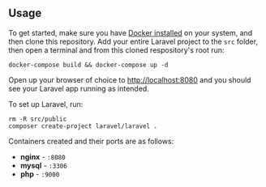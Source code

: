 ## Usage

To get started, make sure you have [Docker installed](https://docs.docker.com/docker-for-mac/install/) on your system, and then clone this repository. Add your entire Laravel project to the `src` folder, then open a terminal and from this cloned respository's root run:

```
docker-compose build && docker-compose up -d
```

Open up your browser of choice to [http://localhost:8080](http://localhost:8080) and you should see your Laravel app running as intended. 

To set up Laravel, run:

```
rm -R src/public
composer create-project laravel/laravel .
```

Containers created and their ports are as follows:

- **nginx** - `:8080`
- **mysql** - `:3306`
- **php** - `:9000`
